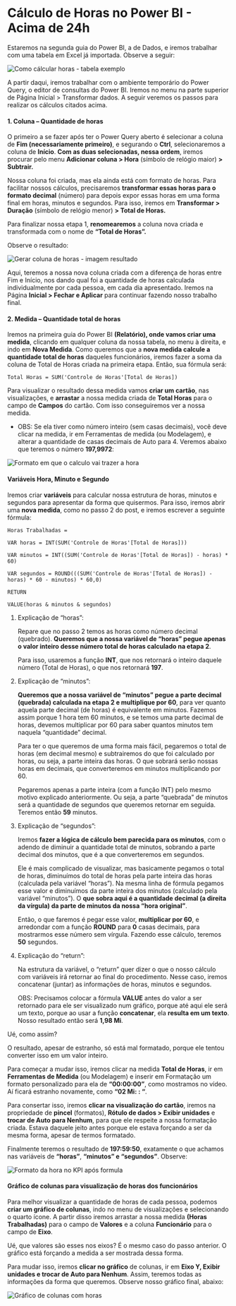 # Cálculo de Horas no Power BI - Acima de 24h

Estaremos na segunda guia do Power BI, a de Dados, e iremos trabalhar com uma tabela em Excel já importada. Observe a seguir:

![Como cálcular horas - tabela exemplo](/POWER%20BI/ASSETS/Como-Fazer-Calculo-com-Horas-no-Power-BI-Imagem-1.png.webp)

A partir daqui, iremos trabalhar com o ambiente temporário do Power Query, o editor de consultas do Power BI. Iremos no menu na parte superior de Página Inicial > Transformar dados. A seguir veremos os passos para realizar os cálculos citados acima.

#### 1. Coluna – Quantidade de horas

O primeiro a se fazer após ter o Power Query aberto é selecionar a coluna de **Fim (necessariamente primeiro)**, e segurando o **Ctrl**, selecionaremos a coluna de **Início**. **Com as duas selecionadas, nessa ordem**, iremos procurar pelo menu **Adicionar coluna > Hora** (símbolo de relógio maior) **> Subtrair.**

Nossa coluna foi criada, mas ela ainda está com formato de horas. Para facilitar nossos cálculos, precisaremos **transformar essas horas para o formato decimal** (número) para depois expor essas horas em uma forma final em horas, minutos e segundos. Para isso, iremos em **Transformar > Duração** (símbolo de relógio menor) **> Total de Horas.**

Para finalizar nossa etapa 1, **renomearemos** a coluna nova criada e transformada com o nome de **“Total de Horas”.**

Observe o resultado:

![Gerar coluna de horas - imagem resultado](/POWER%20BI/ASSETS/Como-Fazer-Calculo-com-Horas-no-Power-BI-Imagem-2.png.webp)

Aqui, teremos a nossa nova coluna criada com a diferença de horas entre Fim e Início, nos dando qual foi a quantidade de horas calculada individualmente por cada pessoa, em cada dia apresentado. Iremos na Página **Inicial > Fechar e Aplicar** para continuar fazendo nosso trabalho final.

#### 2. Medida – Quantidade total de horas

Iremos na primeira guia do Power BI **(Relatório), onde vamos criar uma medida**, clicando em qualquer coluna da nossa tabela, no menu à direita, e indo em **Nova Medida**. Como queremos que a **nova medida calcule a quantidade total de horas** daqueles funcionários, iremos fazer a soma da coluna de Total de Horas criada na primeira etapa. Então, sua fórmula será:

```
Total Horas = SUM('Controle de Horas'[Total de Horas])
```

Para visualizar o resultado dessa medida vamos **criar um cartão**, nas visualizações, e **arrastar** a nossa medida criada de **Total Horas** para o campo de **Campos** do cartão. Com isso conseguiremos ver a nossa medida.

 - OBS: Se ela tiver como número inteiro (sem casas decimais), você deve clicar na medida, ir em Ferramentas de medida (ou Modelagem), e alterar a quantidade de casas decimais de Auto para 4. Veremos abaixo que teremos o número **197,9972**:

![Formato em que o calculo vai trazer a hora](/POWER%20BI/ASSETS/Como-Fazer-Calculo-com-Horas-no-Power-BI-Imagem-3.png.webp)

#### Variáveis Hora, Minuto e Segundo

Iremos criar **variáveis** para calcular nossa estrutura de horas, minutos e segundos para apresentar da forma que quisermos. Para isso, iremos abrir uma **nova medida**, como no passo 2 do post, e iremos escrever a seguinte fórmula:
```
Horas Trabalhadas =

VAR horas = INT(SUM('Controle de Horas'[Total de Horas]))

VAR minutos = INT((SUM('Controle de Horas'[Total de Horas]) - horas) * 60)

VAR segundos = ROUND(((SUM('Controle de Horas'[Total de Horas]) - horas) * 60 - minutos) * 60,0)

RETURN

VALUE(horas & minutos & segundos)
```

1. Explicação de “horas”:

    Repare que no passo 2 temos as horas como número decimal (quebrado). **Queremos que a nossa variável de “horas” pegue apenas o valor inteiro desse número total de horas calculado na etapa 2**.

    Para isso, usaremos a função **INT**, que nos retornará o inteiro daquele número (Total de Horas), o que nos retornará **197**.

2. Explicação de “minutos”:

    **Queremos que a nossa variável de “minutos” pegue a parte decimal (quebrada) calculada na etapa 2 e multiplique por 60**, para ver quanto aquela parte decimal (de horas) é equivalente em minutos. Fazemos assim porque 1 hora tem 60 minutos, e se temos uma parte decimal de horas, devemos multiplicar por 60 para saber quantos minutos tem naquela “quantidade” decimal.

    Para ter o que queremos de uma forma mais fácil, pegaremos o total de horas (em decimal mesmo) e subtrairemos do que foi calculado por horas, ou seja, a parte inteira das horas. O que sobrará serão nossas horas em decimais, que converteremos em minutos multiplicando por 60.

    Pegaremos apenas a parte inteira (com a função INT) pelo mesmo motivo explicado anteriormente. Ou seja, a parte “quebrada” de minutos será a quantidade de segundos que queremos retornar em seguida. Teremos então **59** minutos.

3. Explicação de “segundos”:

    Iremos **fazer a lógica de cálculo bem parecida para os minutos**, com o adendo de diminuir a quantidade total de minutos, sobrando a parte decimal dos minutos, que é a que converteremos em segundos.

    Ele é mais complicado de visualizar, mas basicamente pegamos o total de horas, diminuímos do total de horas pela parte inteira das horas (calculada pela variável “horas”). Na mesma linha de fórmula pegamos esse valor e diminuímos da parte inteira dos minutos (calculado pela variável “minutos”). O **que sobra aqui é a quantidade decimal (a direita da vírgula) da parte de minutos da nossa “hora original”**.

    Então, o que faremos é pegar esse valor, **multiplicar por 60**, e arredondar com a função **ROUND** para **0** casas decimais, para mostrarmos esse número sem vírgula. Fazendo esse cálculo, teremos **50** segundos.

4. Explicação do “return”:

    Na estrutura da variável, o “return” quer dizer o que o nosso cálculo com variáveis irá retornar ao final do procedimento. Nesse caso, iremos concatenar (juntar) as informações de horas, minutos e segundos.

    OBS: Precisamos colocar a fórmula **VALUE** antes do valor a ser retornado para ele ser visualizado num gráfico, porque até aqui ele será um texto, porque ao usar a função **concatenar**, ela **resulta em um texto**. Nosso resultado então será **1,98 Mi**.

Ué, como assim?

O resultado, apesar de estranho, só está mal formatado, porque ele tentou converter isso em um valor inteiro.

Para começar a mudar isso, iremos clicar na medida **Total de Horas**, ir em **Ferramentas de Medida** (ou Modelagem) e inserir em Formatação um formato personalizado para ela de **“00:00:00”**, como mostramos no vídeo. Aí ficará estranho novamente, como **“02 Mi: : “**.

Para consertar isso, iremos **clicar na visualização do cartão**, iremos na propriedade de **pincel** (formatos), **Rótulo de dados > Exibir unidades** e **trocar de Auto para Nenhum**, para que ele respeite a nossa formatação criada. Estava daquele jeito antes porque ele estava forçando a ser da mesma forma, apesar de termos formatado.

Finalmente teremos o resultado de **197:59:50**, exatamente o que achamos nas variáveis de **“horas”**, **“minutos” e “segundos”**. Observe:

![Formato da hora no KPI após formula](/POWER%20BI/ASSETS/Como-Fazer-Calculo-com-Horas-no-Power-BI-Imagem-4.png.webp)

#### Gráfico de colunas para visualização de horas dos funcionários

Para melhor visualizar a quantidade de horas de cada pessoa, podemos **criar um gráfico de colunas**, indo no menu de visualizações e selecionando o quarto ícone. A partir disso iremos arrastar a nossa medida **(Horas Trabalhadas)** para o campo de **Valores** e a coluna **Funcionário** para o campo de **Eixo**.

Ué, que valores são esses nos eixos? É o mesmo caso do passo anterior. O gráfico está forçando a medida a ser mostrada dessa forma.

Para mudar isso, iremos **clicar no gráfico** de colunas, ir em **Eixo Y, Exibir unidades e trocar de Auto para Nenhum**. Assim, teremos todas as informações da forma que queremos. Observe nosso gráfico final, abaixo:

![Gráfico de colunas com horas ](/POWER%20BI/ASSETS/Como-Fazer-Calculo-com-Horas-no-Power-BI-Imagem-5.png.webp)


